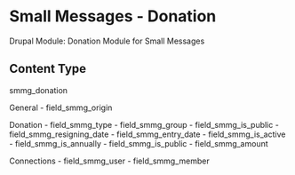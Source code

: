 # Small Messages - Donation
Drupal Module: Donation Module for Small Messages



## Content Type
smmg_donation

General
    - field_smmg_origin

Donation
    - field_smmg_type
    - field_smmg_group
    - field_smmg_is_public
    - field_smmg_resigning_date
    - field_smmg_entry_date
    - field_smmg_is_active
    - field_smmg_is_annually
    - field_smmg_is_public
    - field_smmg_amount

Connections
    - field_smmg_user
    - field_smmg_member



